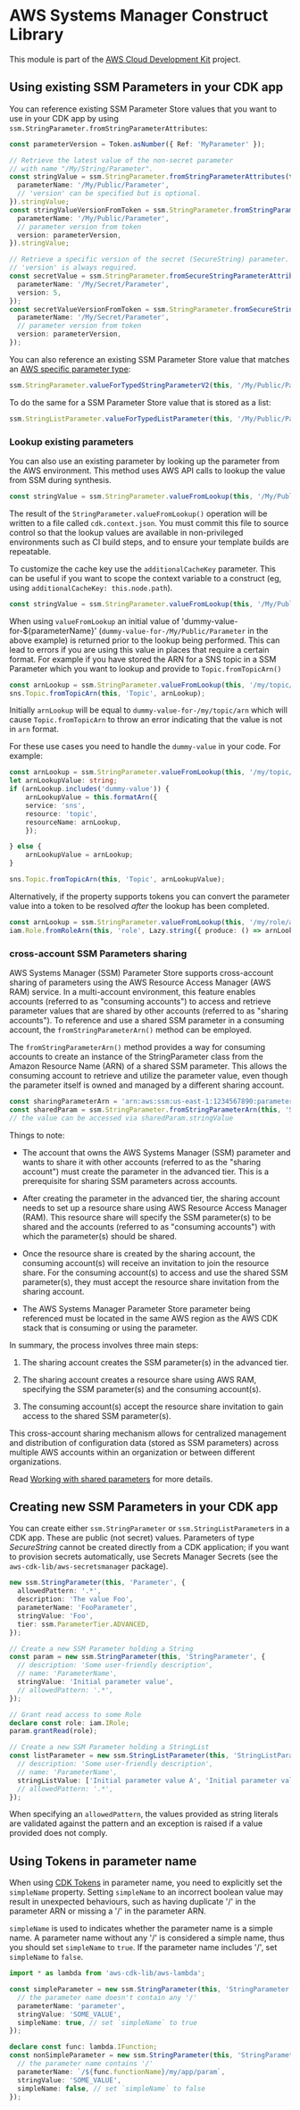 # AWS Systems Manager Construct Library

This module is part of the [AWS Cloud Development Kit](https://github.com/aws/aws-cdk) project.

## Using existing SSM Parameters in your CDK app

You can reference existing SSM Parameter Store values that you want to use in
your CDK app by using `ssm.StringParameter.fromStringParameterAttributes`:

```ts
const parameterVersion = Token.asNumber({ Ref: 'MyParameter' });

// Retrieve the latest value of the non-secret parameter
// with name "/My/String/Parameter".
const stringValue = ssm.StringParameter.fromStringParameterAttributes(this, 'MyValue', {
  parameterName: '/My/Public/Parameter',
  // 'version' can be specified but is optional.
}).stringValue;
const stringValueVersionFromToken = ssm.StringParameter.fromStringParameterAttributes(this, 'MyValueVersionFromToken', {
  parameterName: '/My/Public/Parameter',
  // parameter version from token
  version: parameterVersion,
}).stringValue;

// Retrieve a specific version of the secret (SecureString) parameter.
// 'version' is always required.
const secretValue = ssm.StringParameter.fromSecureStringParameterAttributes(this, 'MySecureValue', {
  parameterName: '/My/Secret/Parameter',
  version: 5,
});
const secretValueVersionFromToken = ssm.StringParameter.fromSecureStringParameterAttributes(this, 'MySecureValueVersionFromToken', {
  parameterName: '/My/Secret/Parameter',
  // parameter version from token
  version: parameterVersion,
});
```

You can also reference an existing SSM Parameter Store value that matches an
[AWS specific parameter type](https://docs.aws.amazon.com/AWSCloudFormation/latest/UserGuide/parameters-section-structure.html#aws-specific-parameter-types):

```ts
ssm.StringParameter.valueForTypedStringParameterV2(this, '/My/Public/Parameter', ssm.ParameterValueType.AWS_EC2_IMAGE_ID);
```

To do the same for a SSM Parameter Store value that is stored as a list:

```ts
ssm.StringListParameter.valueForTypedListParameter(this, '/My/Public/Parameter', ssm.ParameterValueType.AWS_EC2_IMAGE_ID);
```

### Lookup existing parameters

You can also use an existing parameter by looking up the parameter from the AWS environment.
This method uses AWS API calls to lookup the value from SSM during synthesis.

```ts
const stringValue = ssm.StringParameter.valueFromLookup(this, '/My/Public/Parameter');
```

The result of the `StringParameter.valueFromLookup()` operation will be written to a file
called `cdk.context.json`. You must commit this file to source control so
that the lookup values are available in non-privileged environments such
as CI build steps, and to ensure your template builds are repeatable.

To customize the cache key use the `additionalCacheKey` parameter.
This can be useful if you want to scope the context variable to a construct 
(eg, using `additionalCacheKey: this.node.path`).

```ts
const stringValue = ssm.StringParameter.valueFromLookup(this, '/My/Public/Parameter', undefined, this.node.path);
```

When using `valueFromLookup` an initial value of 'dummy-value-for-${parameterName}'
(`dummy-value-for-/My/Public/Parameter` in the above example)
is returned prior to the lookup being performed. This can lead to errors if you are using this
value in places that require a certain format. For example if you have stored the ARN for a SNS
topic in a SSM Parameter which you want to lookup and provide to `Topic.fromTopicArn()`

```ts
const arnLookup = ssm.StringParameter.valueFromLookup(this, '/my/topic/arn');
sns.Topic.fromTopicArn(this, 'Topic', arnLookup);
```

Initially `arnLookup` will be equal to `dummy-value-for-/my/topic/arn` which will cause
`Topic.fromTopicArn` to throw an error indicating that the value is not in `arn` format.

For these use cases you need to handle the `dummy-value` in your code. For example:

```ts
const arnLookup = ssm.StringParameter.valueFromLookup(this, '/my/topic/arn');
let arnLookupValue: string;
if (arnLookup.includes('dummy-value')) {
	arnLookupValue = this.formatArn({
	service: 'sns',
	resource: 'topic',
	resourceName: arnLookup,
	});

} else {
	arnLookupValue = arnLookup;
}

sns.Topic.fromTopicArn(this, 'Topic', arnLookupValue);
```

Alternatively, if the property supports tokens you can convert the parameter value into a token
to be resolved _after_ the lookup has been completed.

```ts
const arnLookup = ssm.StringParameter.valueFromLookup(this, '/my/role/arn');
iam.Role.fromRoleArn(this, 'role', Lazy.string({ produce: () => arnLookup }));
```

### cross-account SSM Parameters sharing

AWS Systems Manager (SSM) Parameter Store supports cross-account sharing of parameters using the AWS Resource Access Manager (AWS RAM)
service. In a multi-account environment, this feature enables accounts (referred to as "consuming accounts") to access and retrieve
parameter values that are shared by other accounts (referred to as "sharing accounts"). To reference and use a shared SSM parameter
in a consuming account, the `fromStringParameterArn()` method can be employed.

The `fromStringParameterArn()` method provides a way for consuming accounts to create an instance of the StringParameter
class from the Amazon Resource Name (ARN) of a shared SSM parameter. This allows the consuming account to retrieve and utilize the
parameter value, even though the parameter itself is owned and managed by a different sharing account.

```ts
const sharingParameterArn = 'arn:aws:ssm:us-east-1:1234567890:parameter/dummyName';
const sharedParam = ssm.StringParameter.fromStringParameterArn(this, 'SharedParam', sharingParameterArn);
// the value can be accessed via sharedParam.stringValue
```

Things to note:

- The account that owns the AWS Systems Manager (SSM) parameter and wants to share it with other accounts (referred to as the "sharing account") must create the parameter in the advanced tier. This is a prerequisite for sharing SSM parameters across accounts.

- After creating the parameter in the advanced tier, the sharing account needs to set up a resource share using AWS Resource Access Manager (RAM). This resource share will specify the SSM parameter(s) to be shared and the accounts (referred to as "consuming accounts") with which the parameter(s) should be shared.

- Once the resource share is created by the sharing account, the consuming account(s) will receive an invitation to join the resource share. For the consuming account(s) to access and use the shared SSM parameter(s), they must accept the resource share invitation from the sharing account.

- The AWS Systems Manager Parameter Store parameter being referenced must be located in the same AWS region as the AWS CDK stack that is consuming or using the parameter.

In summary, the process involves three main steps:

1. The sharing account creates the SSM parameter(s) in the advanced tier.

2. The sharing account creates a resource share using AWS RAM, specifying the SSM parameter(s) and the consuming account(s).

3. The consuming account(s) accept the resource share invitation to gain access to the shared SSM parameter(s).

This cross-account sharing mechanism allows for centralized management and distribution of configuration data (stored as SSM parameters) across multiple AWS accounts within an organization or between different organizations.

Read [Working with shared parameters](https://docs.aws.amazon.com/systems-manager/latest/userguide/parameter-store-shared-parameters.html) for more details.

## Creating new SSM Parameters in your CDK app

You can create either `ssm.StringParameter` or `ssm.StringListParameter`s in
a CDK app. These are public (not secret) values. Parameters of type
*SecureString* cannot be created directly from a CDK application; if you want
to provision secrets automatically, use Secrets Manager Secrets (see the
`aws-cdk-lib/aws-secretsmanager` package).

```ts
new ssm.StringParameter(this, 'Parameter', {
  allowedPattern: '.*',
  description: 'The value Foo',
  parameterName: 'FooParameter',
  stringValue: 'Foo',
  tier: ssm.ParameterTier.ADVANCED,
});
```

```ts
// Create a new SSM Parameter holding a String
const param = new ssm.StringParameter(this, 'StringParameter', {
  // description: 'Some user-friendly description',
  // name: 'ParameterName',
  stringValue: 'Initial parameter value',
  // allowedPattern: '.*',
});

// Grant read access to some Role
declare const role: iam.IRole;
param.grantRead(role);

// Create a new SSM Parameter holding a StringList
const listParameter = new ssm.StringListParameter(this, 'StringListParameter', {
  // description: 'Some user-friendly description',
  // name: 'ParameterName',
  stringListValue: ['Initial parameter value A', 'Initial parameter value B'],
  // allowedPattern: '.*',
});
```

When specifying an `allowedPattern`, the values provided as string literals
are validated against the pattern and an exception is raised if a value
provided does not comply.

## Using Tokens in parameter name

When using [CDK Tokens](https://docs.aws.amazon.com/cdk/v2/guide/tokens.html) in parameter name,
you need to explicitly set the `simpleName` property. Setting `simpleName` to an incorrect boolean
value may result in unexpected behaviours, such as having duplicate '/' in the parameter ARN
or missing a '/' in the parameter ARN.

`simpleName` is used to indicates whether the parameter name is a simple name. A parameter name
without any '/' is considered a simple name, thus you should set `simpleName` to `true`.
If the parameter name includes '/', set `simpleName` to `false`.

```ts
import * as lambda from 'aws-cdk-lib/aws-lambda';

const simpleParameter = new ssm.StringParameter(this, 'StringParameter', {
  // the parameter name doesn't contain any '/'
  parameterName: 'parameter',
  stringValue: 'SOME_VALUE',
  simpleName: true, // set `simpleName` to true
});

declare const func: lambda.IFunction;
const nonSimpleParameter = new ssm.StringParameter(this, 'StringParameter', {
  // the parameter name contains '/'
  parameterName: `/${func.functionName}/my/app/param`,
  stringValue: 'SOME_VALUE',
  simpleName: false, // set `simpleName` to false
});
```
